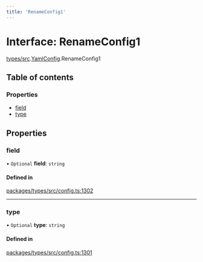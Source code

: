 ```yaml
---
title: 'RenameConfig1'
---
```


# Interface: RenameConfig1

[types/src](../modules/types_src).[YamlConfig](../modules/types_src.YamlConfig).RenameConfig1

## Table of contents

### Properties

- [field](types_src.YamlConfig.RenameConfig1#field)
- [type](types_src.YamlConfig.RenameConfig1#type)

## Properties

### field

• `Optional` **field**: `string`

#### Defined in

[packages/types/src/config.ts:1302](https://github.com/Urigo/graphql-mesh/blob/master/packages/types/src/config.ts#L1302)

___

### type

• `Optional` **type**: `string`

#### Defined in

[packages/types/src/config.ts:1301](https://github.com/Urigo/graphql-mesh/blob/master/packages/types/src/config.ts#L1301)
